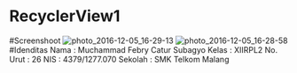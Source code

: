 # RecyclerView1
#Screenshoot
![photo_2016-12-05_16-29-13](https://cloud.githubusercontent.com/assets/22725686/20879860/319e8860-bb08-11e6-9b88-c90625a43357.jpg)
![photo_2016-12-05_16-28-58](https://cloud.githubusercontent.com/assets/22725686/20879861/31c73184-bb08-11e6-9e5a-842200f5f762.jpg)
#Idenditas
Nama     : Muchammad Febry Catur Subagyo
Kelas    : XIIRPL2
No. Urut : 26
NIS      : 4379/1277.070
Sekolah  : SMK Telkom Malang
